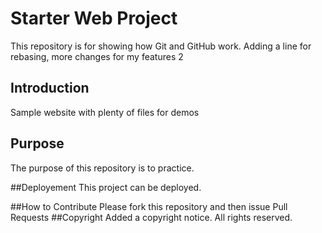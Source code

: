 # Starter Web Project

This repository is for showing how Git and GitHub work. Adding a line for rebasing, 
more changes for my features 2

## Introduction

Sample website with plenty of files for demos

## Purpose
The purpose of this repository is to practice.

##Deployement
This project can be deployed.

##How to Contribute
Please fork this repository and then issue Pull Requests
##Copyright
Added a copyright notice.
All rights reserved.
